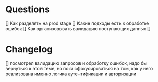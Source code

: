# Questions
[] Как разделять на prod stage
[] Какие подходы есть к обработке ошибок
[] Как организовывать валидацию поступающих данных
[] 

# Changelog
[] посмотрел валидацию запросов и обработку ошибок, надо бы вернуться к этой теме, но пока сфокусироваться на том, как у него реализована именно логика аутентификации и авторизации 